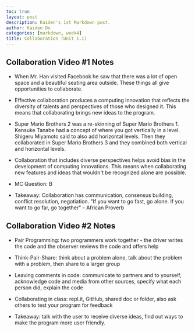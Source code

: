 ```yaml
---
toc: true
layout: post
description: Kaiden's 1st Markdown post.
author: Kaiden Do
categories: [markdown, week4]
title: Collaboration (Unit 1.1)
---
```


## Collaboration Video #1 Notes
- When Mr. Han visited Facebook he saw that there was a lot of open space and a beautiful seating area outside. These things all give opportunities to collaborate.

- Effective collaboration produces a computing innovation that reflects the diversity of talents and perspectives of those who designed it. This means that collaborating brings new ideas to the program.

- Super Mario Brothers 2 was a re-skinning of Super Mario Brothers 1. Kensuke Tanabe had a concept of where you got vertically in a level. Shigeru Miyamoto said to also add horizontal levels. Then they collaborated in Super Mario Brothers 3 and they combined both vertical and horizontal levels. 

- Collaboration that includes diverse perspectives helps avoid bias in the development of computing innovations. This means when collaborating new features and ideas that wouldn't be recognized alone are possible.

- MC Question: B

- Takeaway: Collaboration has communication, consensus building, conflict resolution, negotiation. "If you want to go fast, go alone. If you want to go far, go together" - African Proverb

## Collaboration Video #2 Notes
- Pair Programming: two programmers work together - the driver writes the code and the observer reviews the code and offers help

- Think-Pair-Share: think about a problem alone, talk about the problem with a problem, then share to a larger group

- Leaving comments in code: communicate to partners and to yourself, acknowledge code and media from other sources, specify what each person did, explain the code

- Collaborating in class: repl.it, GitHub, shared doc or folder, also ask others to test your program for feedback

- Takeaway: talk with the user to receive diverse ideas, find out ways to make the program more user friendly.